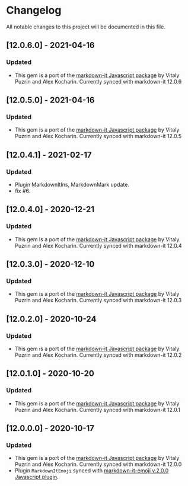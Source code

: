# Changelog

All notable changes to this project will be documented in this file.
## [12.0.6.0] - 2021-04-16
### Updated
- This gem is a port of the [markdown-it Javascript package](https://github.com/markdown-it/markdown-it/tree/12.0.5) by Vitaly Puzrin and Alex Kocharin. Currently synced with markdown-it 12.0.6

## [12.0.5.0] - 2021-04-16
### Updated
- This gem is a port of the [markdown-it Javascript package](https://github.com/markdown-it/markdown-it/tree/12.0.5) by Vitaly Puzrin and Alex Kocharin. Currently synced with markdown-it 12.0.5

## [12.0.4.1] - 2021-02-17
### Updated
- Plugin MarkdownItIns, MarkdownMark update.
- fix #6.

## [12.0.4.0] - 2020-12-21
### Updated
- This gem is a port of the [markdown-it Javascript package](https://github.com/markdown-it/markdown-it/tree/12.0.4) by Vitaly Puzrin and Alex Kocharin. Currently synced with markdown-it 12.0.4

## [12.0.3.0] - 2020-12-10
### Updated
- This gem is a port of the [markdown-it Javascript package](https://github.com/markdown-it/markdown-it/tree/12.0.3) by Vitaly Puzrin and Alex Kocharin. Currently synced with markdown-it 12.0.3

## [12.0.2.0] - 2020-10-24
### Updated
- This gem is a port of the [markdown-it Javascript package](https://github.com/markdown-it/markdown-it/tree/12.0.2) by Vitaly Puzrin and Alex Kocharin. Currently synced with markdown-it 12.0.2

## [12.0.1.0] - 2020-10-20
### Updated
- This gem is a port of the [markdown-it Javascript package](https://github.com/markdown-it/markdown-it/tree/12.0.1) by Vitaly Puzrin and Alex Kocharin. Currently synced with markdown-it 12.0.1

## [12.0.0.0] - 2020-10-17
### Updated
- This gem is a port of the [markdown-it Javascript package](https://github.com/markdown-it/markdown-it/tree/12.0.0) by Vitaly Puzrin and Alex Kocharin. Currently synced with markdown-it 12.0.0
- Plugin `MarkdownItEmoji` synced with  [markdown-it-emoji v.2.0.0 Javascript plugin](hhttps://github.com/markdown-it/markdown-it-emoji/tree/2.0.0).

